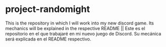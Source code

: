 # project-randomight
This is the repository in which I will work into my new discord game. Its mechanics will be explained in the respective README || Este es el repositorio en el que trabajaré en mi nuevo juego de Discord. Su mecánica será explicada en el README respectivo.
